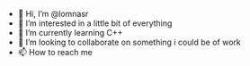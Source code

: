 - 👋 Hi, I’m @lomnasr
- 👀 I’m interested in a little bit of everything
- 🌱 I’m currently learning C++
- 💞️ I’m looking to collaborate on something i could be of work
- 📫 How to reach me 

<!---
lomnasr/lomnasr is a ✨ special ✨ repository because its `README.md` (this file) appears on your GitHub profile.
You can click the Preview link to take a look at your changes.
--->
